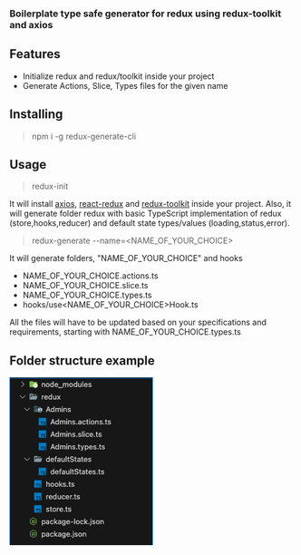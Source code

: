 ### Boilerplate type safe generator for redux using redux-toolkit and axios

## Features

- Initialize redux and redux/toolkit inside your project
- Generate Actions, Slice, Types files for the given name

## Installing
> npm i -g redux-generate-cli


## Usage

>redux-init

It will install [axios](https://www.npmjs.com/package/axios), [react-redux](https://www.npmjs.com/package/react-redux)
and [redux-toolkit](https://www.npmjs.com/package/@reduxjs/toolkit) inside your project.
Also, it will generate folder redux with basic TypeScript implementation of redux (store,hooks,reducer) and default 
state types/values (loading,status,error).

>redux-generate --name=<NAME_OF_YOUR_CHOICE>

It will generate folders, "NAME_OF_YOUR_CHOICE" and hooks

- NAME_OF_YOUR_CHOICE.actions.ts
- NAME_OF_YOUR_CHOICE.slice.ts
- NAME_OF_YOUR_CHOICE.types.ts
- hooks/use<NAME_OF_YOUR_CHOICE>Hook.ts

All the files will have to be updated based on your specifications and requirements, starting with
NAME_OF_YOUR_CHOICE.types.ts

## Folder structure example

![folder-structure](https://github.com/Nimmly/redux-generator-cli/blob/main/assets/folder-structure.png)